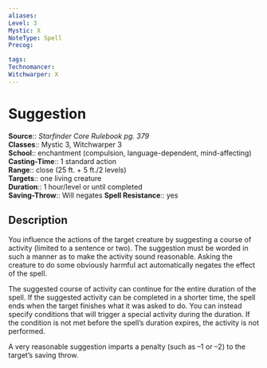 ```yaml
---
aliases: 
Level: 3
Mystic: X
NoteType: Spell
Precog: 

tags: 
Technomancer: 
Witchwarper: X
---
```


# Suggestion

**Source**:: _Starfinder Core Rulebook pg. 379_  
**Classes**:: Mystic 3, Witchwarper 3  
**School**:: enchantment (compulsion, language-dependent, mind-affecting)  
**Casting-Time**:: 1 standard action  
**Range**:: close (25 ft. + 5 ft./2 levels)  
**Targets**:: one living creature  
**Duration**:: 1 hour/level or until completed  
**Saving-Throw**:: Will negates
**Spell Resistance**:: yes

## Description

You influence the actions of the target creature by suggesting a course of activity (limited to a sentence or two). The suggestion must be worded in such a manner as to make the activity sound reasonable. Asking the creature to do some obviously harmful act automatically negates the effect of the spell.  
  
The suggested course of activity can continue for the entire duration of the spell. If the suggested activity can be completed in a shorter time, the spell ends when the target finishes what it was asked to do. You can instead specify conditions that will trigger a special activity during the duration. If the condition is not met before the spell’s duration expires, the activity is not performed.  
  
A very reasonable suggestion imparts a penalty (such as –1 or –2) to the target’s saving throw.

